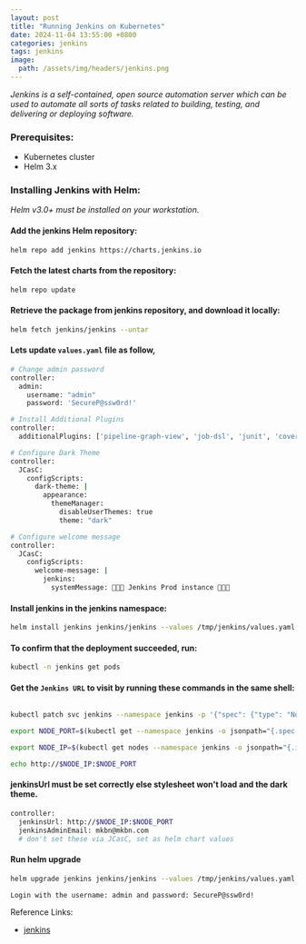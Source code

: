 ```yaml
---
layout: post
title: "Running Jenkins on Kubernetes"
date: 2024-11-04 13:55:00 +0800
categories: jenkins
tags: jenkins
image:
  path: /assets/img/headers/jenkins.png
---
```


*Jenkins is a self-contained, open source automation server which can be used to automate all sorts of tasks related to building, testing, and delivering or deploying software.*

### Prerequisites:

- Kubernetes cluster
- Helm 3.x

### Installing Jenkins with Helm:
*Helm v3.0+ must be installed on your workstation.*

#### Add the jenkins Helm repository:
```sh
helm repo add jenkins https://charts.jenkins.io
```

#### Fetch the latest charts from the repository:
```sh
helm repo update
```

#### Retrieve the package from jenkins repository, and download it locally:

```sh
helm fetch jenkins/jenkins --untar
```

#### Lets update `values.yaml` file as follow, 

```sh
# Change admin password
controller:
  admin:
    username: "admin"
    password: 'SecureP@ssw0rd!'

# Install Additional Plugins
controller:
  additionalPlugins: ['pipeline-graph-view', 'job-dsl', 'junit', 'coverage', 'dark-theme']

# Configure Dark Theme
controller:
  JCasC:
    configScripts:
      dark-theme: |
        appearance:
          themeManager:
            disableUserThemes: true
            theme: "dark"

# Configure welcome message
controller:
  JCasC:
    configScripts:
      welcome-message: |
        jenkins:
          systemMessage: 🚀🚀🚀 Jenkins Prod instance 🚀🚀🚀

```

#### Install jenkins in the jenkins namespace:

```sh
helm install jenkins jenkins/jenkins --values /tmp/jenkins/values.yaml -n jenkins --create-namespace
```

#### To confirm that the deployment succeeded, run:
```sh
kubectl -n jenkins get pods
```

#### Get the `Jenkins URL` to visit by running these commands in the same shell:
```sh

kubectl patch svc jenkins --namespace jenkins -p '{"spec": {"type": "NodePort"}}'

export NODE_PORT=$(kubectl get --namespace jenkins -o jsonpath="{.spec.ports[0].nodePort}" services jenkins)

export NODE_IP=$(kubectl get nodes --namespace jenkins -o jsonpath="{.items[0].status.addresses[0].address}")

echo http://$NODE_IP:$NODE_PORT
```


#### jenkinsUrl must be set correctly else stylesheet won't load and the dark theme. 

```sh
controller:
  jenkinsUrl: http://$NODE_IP:$NODE_PORT
  jenkinsAdminEmail: mkbn@mkbn.com
  # don't set these via JCasC, set as helm chart values
```

#### Run helm upgrade

```sh
helm upgrade jenkins jenkins/jenkins --values /tmp/jenkins/values.yaml -n jenkins
```

`Login with the username: admin and password: SecureP@ssw0rd!`

Reference Links:

- [jenkins](https://artifacthub.io/packages/helm/jenkinsjenkins/jenkins)
